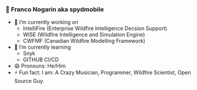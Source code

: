 ### 👋 Franco Nogarin aka spydmobile 

- 🔭 I’m currently working on 
  - IntelliFire (Enterprise Wildfire Intelligence Decsion Support) 
  - WISE (Wildfire Intelligence and Simulation Engine)
  - CWFMF (Canadian Wildfire Modelling Framework)
- 🌱 I’m currently learning 
  - Snyk
  - GITHUB CI/CD 
- 😄 Pronouns: He/Him
- ⚡ Fun fact: I am: A Crazy Musician, Programmer, Wildfire Scientist, Open Source Guy.


<!--
**spydmobile/spydmobile** is a ✨ _special_ ✨ repository because its `README.md` (this file) appears on your GitHub profile.

Here are some ideas to get you started:

- 🔭 I’m currently working on ...
- 🌱 I’m currently learning ...
- 👯 I’m looking to collaborate on ...
- 🤔 I’m looking for help with ...
- 💬 Ask me about ...
- 📫 How to reach me: ...
- 😄 Pronouns: ...
- ⚡ Fun fact: ...
-->
